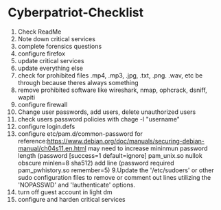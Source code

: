 # Cyberpatriot-Checklist

1. Check ReadMe
2. Note down critical services
3. complete forensics questions
4. configure firefox
5. update critical services
6. update everything else
7. check for prohibited files .mp4, .mp3, .jpg, .txt, .png. .wav, etc be through because theres always something
8. remove prohibited software like wireshark, nmap, ophcrack, dsniff, wapiti
9. configure firewall
10. Change user passwords, add users, delete unauthorized users
11. check users password policies with chage -l "username"
12. configure login.defs
13. configure etc/pam.d/common-password for reference:https://www.debian.org/doc/manuals/securing-debian-manual/ch04s11.en.html
   may need to increase mininmun password length (password   [success=1 default=ignore]      pam_unix.so nullok obscure minlen=8 sha512)
 add line  (password required pam_pwhistory.so remember=5)
9.Update the '/etc/sudoers' or other sudo configuration files to remove or comment out lines utilizing the 'NOPASSWD' and '!authenticate' options.
14. turn off guest account in light dm
15. configure and harden critical services
